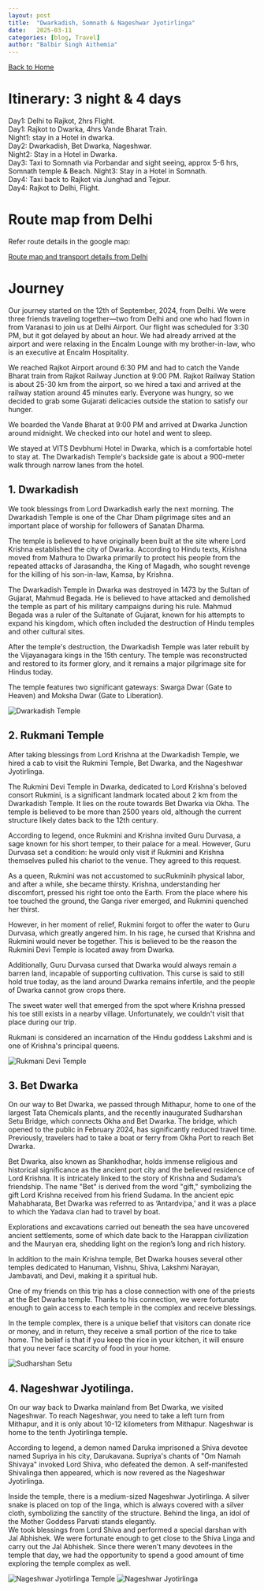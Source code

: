 ```yaml
---
layout: post
title:  "Dwarkadish, Somnath & Nageshwar Jyotirlinga"
date:   2025-03-11
categories: [blog, Travel]
author: "Balbir Singh Aithemia"
---
```

[Back to Home](https://bsgh1107.github.io/)  


# **Itinerary: 3 night & 4 days**
Day1: Delhi to Rajkot, 2hrs Flight.  
Day1: Rajkot to Dwarka, 4hrs Vande Bharat Train.  
Night1: stay in a Hotel in dwarka.  
Day2: Dwarkadish, Bet Dwarka, Nageshwar.  
Night2: Stay in a Hotel in Dwarka.  
Day3: Taxi to Somnath via Porbandar and sight seeing, approx 5-6 hrs, Somnath temple & Beach.
Night3: Stay in a Hotel in Somnath.  
Day4: Taxi back to Rajkot via Junghad and Tejpur.  
Day4: Rajkot to Delhi, Flight.
 
# **Route map from Delhi** 

Refer route details in the google map:

[Route map and transport details from Delhi](https://www.google.com/maps/d/edit?mid=1N-RyEmsIo8sXolTrFVX-da0s6csKgVY&ll=28.690277615437466%2C77.20161135646066&z=10)


# **Journey**
Our journey started on the 12th of September, 2024, from Delhi. We were three friends traveling together—two from Delhi and one who had flown in from Varanasi to join us at Delhi Airport. Our flight was scheduled for 3:30 PM, but it got delayed by about an hour. We had already arrived at the airport and were relaxing in the Encalm Lounge with my brother-in-law, who is an executive at Encalm Hospitality.

We reached Rajkot Airport around 6:30 PM and had to catch the Vande Bharat train from Rajkot Railway Junction at 9:00 PM. Rajkot Railway Station is about 25-30 km from the airport, so we hired a taxi and arrived at the railway station around 45 minutes early. Everyone was hungry, so we decided to grab some Gujarati delicacies outside the station to satisfy our hunger.

We boarded the Vande Bharat at 9:00 PM and arrived at Dwarka Junction around midnight. We checked into our hotel and went to sleep.

We stayed at VITS Devbhumi Hotel in Dwarka, which is a comfortable hotel to stay at. The Dwarkadish Temple's backside gate is about a 900-meter walk through narrow lanes from the hotel.

## 1. Dwarkadish
We took blessings from Lord Dwarkadish early the next morning. The Dwarkadish Temple is one of the Char Dham pilgrimage sites and an important place of worship for followers of Sanatan Dharma.

The temple is believed to have originally been built at the site where Lord Krishna established the city of Dwarka. According to Hindu texts, Krishna moved from Mathura to Dwarka primarily to protect his people from the repeated attacks of Jarasandha, the King of Magadh, who sought revenge for the killing of his son-in-law, Kamsa, by Krishna.

The Dwarkadish Temple in Dwarka was destroyed in 1473 by the Sultan of Gujarat, Mahmud Begada. He is believed to have attacked and demolished the temple as part of his military campaigns during his rule. Mahmud Begada was a ruler of the Sultanate of Gujarat, known for his attempts to expand his kingdom, which often included the destruction of Hindu temples and other cultural sites.

After the temple's destruction, the Dwarkadish Temple was later rebuilt by the Vijayanagara kings in the 15th century. The temple was reconstructed and restored to its former glory, and it remains a major pilgrimage site for Hindus today.

The temple features two significant gateways: Swarga Dwar (Gate to Heaven) and Moksha Dwar (Gate to Liberation).  

![Dwarkadish Temple](/assets/images/Dwarkadish.jpg)

## 2. Rukmani Temple
After taking blessings from Lord Krishna at the Dwarkadish Temple, we hired a cab to visit the Rukmini Temple, Bet Dwarka, and the Nageshwar Jyotirlinga.

The Rukmini Devi Temple in Dwarka, dedicated to Lord Krishna's beloved consort Rukmini, is a significant landmark located about 2 km from the Dwarkadish Temple. It lies on the route towards Bet Dwarka via Okha. The temple is believed to be more than 2500 years old, although the current structure likely dates back to the 12th century.

According to legend, once Rukmini and Krishna invited Guru Durvasa, a sage known for his short temper, to their palace for a meal. However, Guru Durvasa set a condition: he would only visit if Rukmini and Krishna themselves pulled his chariot to the venue. They agreed to this request.

As a queen, Rukmini was not accustomed to sucRukminih physical labor, and after a while, she became thirsty. Krishna, understanding her discomfort, pressed his right toe onto the Earth. From the place where his toe touched the ground, the Ganga river emerged, and Rukmini quenched her thirst.

However, in her moment of relief, Rukmini forgot to offer the water to Guru Durvasa, which greatly angered him. In his rage, he cursed that Krishna and Rukmini would never be together. This is believed to be the reason the Rukmini Devi Temple is located away from Dwarka.

Additionally, Guru Durvasa cursed that Dwarka would always remain a barren land, incapable of supporting cultivation. This curse is said to still hold true today, as the land around Dwarka remains infertile, and the people of Dwarka cannot grow crops there.

The sweet water well that emerged from the spot where Krishna pressed his toe still exists in a nearby village. Unfortunately, we couldn't visit that place during our trip.

 Rukmani is considered an incarnation of the Hindu goddess Lakshmi and is one of Krishna's principal queens.

![Rukmani Devi Temple](/assets/images/Rukmanidevi.jpg)

## 3. Bet Dwarka
On our way to Bet Dwarka, we passed through Mithapur, home to one of the largest Tata Chemicals plants, and the recently inaugurated Sudharshan Setu Bridge, which connects Okha and Bet Dwarka. The bridge, which opened to the public in February 2024, has significantly reduced travel time. Previously, travelers had to take a boat or ferry from Okha Port to reach Bet Dwarka.

Bet Dwarka, also known as Shankhodhar, holds immense religious and historical significance as the ancient port city and the believed residence of Lord Krishna. It is intricately linked to the story of Krishna and Sudama’s friendship. The name "Bet" is derived from the word "gift," symbolizing the gift Lord Krishna received from his friend Sudama. In the ancient epic Mahabharata, Bet Dwarka was referred to as ‘Antardvipa,’ and it was a place to which the Yadava clan had to travel by boat.

Explorations and excavations carried out beneath the sea have uncovered ancient settlements, some of which date back to the Harappan civilization and the Mauryan era, shedding light on the region’s long and rich history.

In addition to the main Krishna temple, Bet Dwarka houses several other temples dedicated to Hanuman, Vishnu, Shiva, Lakshmi Narayan, Jambavati, and Devi, making it a spiritual hub.

One of my friends on this trip has a close connection with one of the priests at the Bet Dwarka temple. Thanks to his connection, we were fortunate enough to gain access to each temple in the complex and receive blessings.

In the temple complex, there is a unique belief that visitors can donate rice or money, and in return, they receive a small portion of the rice to take home. The belief is that if you keep the rice in your kitchen, it will ensure that you never face scarcity of food in your home.

![Sudharshan Setu](/assets/images/SudharshanSetu.jpg)


## 4. Nageshwar Jyotilinga.
On our way back to Dwarka mainland from Bet Dwarka, we visited Nageshwar. To reach Nageshwar, you need to take a left turn from Mithapur, and it is only about 10-12 kilometers from Mithapur. Nageshwar is home to the tenth Jyotirlinga temple.

According to legend, a demon named Daruka imprisoned a Shiva devotee named Supriya in his city, Darukavana. Supriya's chants of "Om Namah Shivaya" invoked Lord Shiva, who defeated the demon. A self-manifested Shivalinga then appeared, which is now revered as the Nageshwar Jyotirlinga.

Inside the temple, there is a medium-sized Nageshwar Jyotirlinga. A silver snake is placed on top of the linga, which is always covered with a silver cloth, symbolizing the sanctity of the structure. Behind the linga, an idol of the Mother Goddess Parvati stands elegantly.  
We took blessings from Lord Shiva and performed a special darshan with Jal Abhishek. We were fortunate enough to get close to the Shiva Linga and carry out the Jal Abhishek. Since there weren't many devotees in the temple that day, we had the opportunity to spend a good amount of time exploring the temple complex as well.

![Nageshwar Jyotirlinga Temple](/assets/images/JyotirlingaTemple.jpg)  ![Nageshwar Jyotirlinga](/assets/images/Jyotirlinga.jpg)





[jekyll-docs]: https://jekyllrb.com/docs/home
[jekyll-gh]:   https://github.com/jekyll/jekyll
[jekyll-talk]: https://talk.jekyllrb.com/
